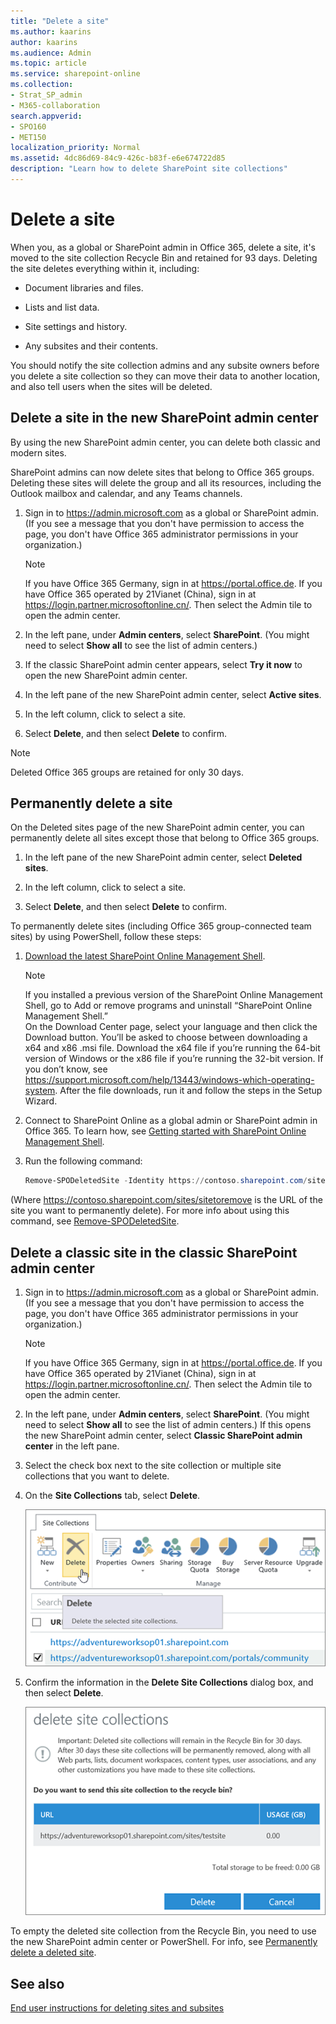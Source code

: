 ```yaml
---
title: "Delete a site"
ms.author: kaarins
author: kaarins
ms.audience: Admin
ms.topic: article
ms.service: sharepoint-online
ms.collection:  
- Strat_SP_admin
- M365-collaboration
search.appverid:
- SPO160
- MET150
localization_priority: Normal
ms.assetid: 4dc86d69-84c9-426c-b83f-e6e674722d85
description: "Learn how to delete SharePoint site collections"
---
```


# Delete a site

When you, as a global or SharePoint admin in Office 365, delete a site, it's moved to the site collection Recycle Bin and retained for 93 days. Deleting the site deletes everything within it, including:
  
- Document libraries and files.
    
- Lists and list data.
    
- Site settings and history.
    
- Any subsites and their contents.
    
You should notify the site collection admins and any subsite owners before you delete a site collection so they can move their data to another location, and also tell users when the sites will be deleted. 

## Delete a site in the new SharePoint admin center

By using the new SharePoint admin center, you can delete both classic and modern sites. 

SharePoint admins can now delete sites that belong to Office 365 groups. Deleting these sites will delete the group and all its resources, including the Outlook mailbox and calendar, and any Teams channels.
  
1. Sign in to https://admin.microsoft.com as a global or SharePoint admin. (If you see a message that you don't have permission to access the page, you don't have Office 365 administrator permissions in your organization.)
    
    > [!NOTE]
    > If you have Office 365 Germany, sign in at https://portal.office.de. If you have Office 365 operated by 21Vianet (China), sign in at https://login.partner.microsoftonline.cn/. Then select the Admin tile to open the admin center.  
    
2. In the left pane, under **Admin centers**, select **SharePoint**. (You might need to select **Show all** to see the list of admin centers.) 

3. If the classic SharePoint admin center appears, select **Try it now** to open the new SharePoint admin center. 

4. In the left pane of the new SharePoint admin center, select **Active sites**.

5. In the left column, click to select a site.

6. Select **Delete**, and then select **Delete** to confirm.

> [!NOTE]
> Deleted Office 365 groups are retained for only 30 days.
 
## Permanently delete a site

On the Deleted sites page of the new SharePoint admin center, you can permanently delete all sites except those that belong to Office 365 groups. 

1. In the left pane of the new SharePoint admin center, select **Deleted sites**.

2. In the left column, click to select a site.

3. Select **Delete**, and then select **Delete** to confirm.

To permanently delete sites (including Office 365 group-connected team sites) by using PowerShell, follow these steps:

1. [Download the latest SharePoint Online Management Shell](https://go.microsoft.com/fwlink/p/?LinkId=255251).

    > [!NOTE]
    > If you installed a previous version of the SharePoint Online Management Shell, go to Add or remove programs and uninstall “SharePoint Online Management Shell.” <br>On the Download Center page, select your language and then click the Download button. You’ll be asked to choose between downloading a x64 and x86 .msi file. Download the x64 file if you’re running the 64-bit version of Windows or the x86 file if you’re running the 32-bit version. If you don’t know, see https://support.microsoft.com/help/13443/windows-which-operating-system. After the file downloads, run it and follow the steps in the Setup Wizard. 

2. Connect to SharePoint Online as a global admin or SharePoint admin in Office 365. To learn how, see [Getting started with SharePoint Online Management Shell](/powershell/sharepoint/sharepoint-online/connect-sharepoint-online).
    
3. Run the following command:
    
      ```PowerShell
      Remove-SPODeletedSite -Identity https://contoso.sharepoint.com/sites/sitetoremove
      ```
 (Where https://contoso.sharepoint.com/sites/sitetoremove is the URL of the site you want to permanently delete). For more info about using this command, see [Remove-SPODeletedSite](/powershell/module/sharepoint-online/remove-spodeletedsite).

## Delete a classic site in the classic SharePoint admin center
<a name="__toc323551190"> </a>

1. Sign in to https://admin.microsoft.com as a global or SharePoint admin. (If you see a message that you don't have permission to access the page, you don't have Office 365 administrator permissions in your organization.)
    
    > [!NOTE]
    > If you have Office 365 Germany, sign in at https://portal.office.de. If you have Office 365 operated by 21Vianet (China), sign in at https://login.partner.microsoftonline.cn/. Then select the Admin tile to open the admin center.  
    
2. In the left pane, under **Admin centers**, select **SharePoint**. (You might need to select **Show all** to see the list of admin centers.) If this opens the new SharePoint admin center, select **Classic SharePoint admin center** in the left pane.
    
3. Select the check box next to the site collection or multiple site collections that you want to delete.
    
4. On the **Site Collections** tab, select **Delete**.
    
    ![Site Collection page with Delete selected](media/77f46941-957e-4521-87d6-7ed9e8da866c.PNG)
  
5. Confirm the information in the **Delete Site Collections** dialog box, and then select **Delete**.
    
    ![Delete Site Collection dialog box](media/9f0418d4-04a4-406a-9f61-9aac79ae28f8.PNG)
  
To empty the deleted site collection from the Recycle Bin, you need to use the new SharePoint admin center or PowerShell. For info, see [Permanently delete a deleted site](delete-site-collection.md#permanently-delete-a-site).
    


## See also
<a name="__toc323551190"> </a>

[End user instructions for deleting sites and subsites](https://support.office.com/article/bc37b743-0cef-475e-9a8c-8fc4d40179fb)

